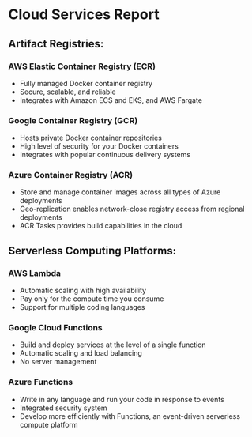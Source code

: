 # Cloud Services Report

## Artifact Registries:

### AWS Elastic Container Registry (ECR)
- Fully managed Docker container registry
- Secure, scalable, and reliable
- Integrates with Amazon ECS and EKS, and AWS Fargate

### Google Container Registry (GCR)
- Hosts private Docker container repositories
- High level of security for your Docker containers
- Integrates with popular continuous delivery systems

### Azure Container Registry (ACR)
- Store and manage container images across all types of Azure deployments
- Geo-replication enables network-close registry access from regional deployments
- ACR Tasks provides build capabilities in the cloud

## Serverless Computing Platforms:

### AWS Lambda
- Automatic scaling with high availability
- Pay only for the compute time you consume
- Support for multiple coding languages

### Google Cloud Functions
- Build and deploy services at the level of a single function
- Automatic scaling and load balancing
- No server management

### Azure Functions
- Write in any language and run your code in response to events
- Integrated security system
- Develop more efficiently with Functions, an event-driven serverless compute platform